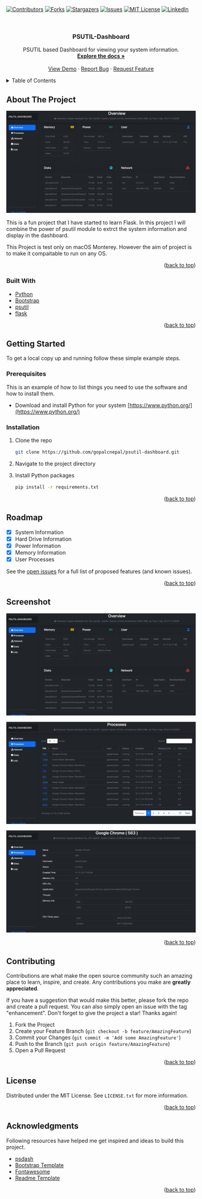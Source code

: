 <!-- Improved compatibility of back to top link: See: https://github.com/othneildrew/Best-README-Template/pull/73 -->
<a name="readme-top"></a>
<!--
*** Thanks for checking out the Best-README-Template. If you have a suggestion
*** that would make this better, please fork the repo and create a pull request
*** or simply open an issue with the tag "enhancement".
*** Don't forget to give the project a star!
*** Thanks again! Now go create something AMAZING! :D
-->



<!-- PROJECT SHIELDS -->
<!--
*** I'm using markdown "reference style" links for readability.
*** Reference links are enclosed in brackets [ ] instead of parentheses ( ).
*** See the bottom of this document for the declaration of the reference variables
*** for contributors-url, forks-url, etc. This is an optional, concise syntax you may use.
*** https://www.markdownguide.org/basic-syntax/#reference-style-links
-->
[![Contributors][contributors-shield]][contributors-url]
[![Forks][forks-shield]][forks-url]
[![Stargazers][stars-shield]][stars-url]
[![Issues][issues-shield]][issues-url]
[![MIT License][license-shield]][license-url]
[![LinkedIn][linkedin-shield]][linkedin-url]



<!-- PROJECT LOGO -->
<br />
<div align="center">
  <a href="https://github.com/gopalcnepal/psutil-dashboard">
  </a>

<h3 align="center">PSUTIL-Dashboard</h3>

  <p align="center">
    PSUTIL based Dashboard for viewing your system information.
    <br />
    <a href="https://github.com/gopalcnepal/psutil-dashboard"><strong>Explore the docs »</strong></a>
    <br />
    <br />
    <a href="https://github.com/gopalcnepal/psutil-dashboard">View Demo</a>
    ·
    <a href="https://github.com/gopalcnepal/psutil-dashboard/issues">Report Bug</a>
    ·
    <a href="https://github.com/gopalcnepal/psutil-dashboard/issues">Request Feature</a>
  </p>
</div>



<!-- TABLE OF CONTENTS -->
<details>
  <summary>Table of Contents</summary>
  <ol>
    <li>
      <a href="#about-the-project">About The Project</a>
      <ul>
        <li><a href="#built-with">Built With</a></li>
      </ul>
    </li>
    <li>
      <a href="#getting-started">Getting Started</a>
      <ul>
        <li><a href="#prerequisites">Prerequisites</a></li>
        <li><a href="#installation">Installation</a></li>
      </ul>
    </li>
    <li><a href="#usage">Usage</a></li>
    <li><a href="#roadmap">Roadmap</a></li>
    <li><a href="#screenshot">Screenshot</a></li>
    <li><a href="#contributing">Contributing</a></li>
    <li><a href="#license">License</a></li>
    <li><a href="#contact">Contact</a></li>
    <li><a href="#acknowledgments">Acknowledgments</a></li>
  </ol>
</details>



<!-- ABOUT THE PROJECT -->
## About The Project

[![PSUTIL Dashboard][product-screenshot]](https://github.com/gopalcnepal/psutil-dashboard)

This is a fun project that I have started to learn Flask. In this project I will combine the power of psutil module to extrct the system information and display in the dashboard.

This Project is test only on macOS Monterey. However the aim of project is to make it compaitable to run on any OS.

<p align="right">(<a href="#readme-top">back to top</a>)</p>



### Built With

* [Python](https://www.python.org/)
* [Bootstrap][Bootstrap-url]
* [psutil](https://github.com/giampaolo/psutil)
* [flask](https://flask.palletsprojects.com/)

<p align="right">(<a href="#readme-top">back to top</a>)</p>



<!-- GETTING STARTED -->
## Getting Started

To get a local copy up and running follow these simple example steps.

### Prerequisites

This is an example of how to list things you need to use the software and how to install them.
* Download and install Python for your system [https://www.python.org/](https://www.python.org/)

### Installation

1. Clone the repo
   ```sh
   git clone https://github.com/gopalcnepal/psutil-dashboard.git
   ```
2. Navigate to the project directory

3. Install Python packages
   ```sh
   pip install -r requirements.txt
   ```

<p align="right">(<a href="#readme-top">back to top</a>)</p>


<!-- ROADMAP -->
## Roadmap

- [x] System Information
- [x] Hard Drive Information
- [x] Power Information
- [x] Memory Information
- [x] User Processes 

See the [open issues](https://github.com/gopalcnepal/psutil-dashboard/issues) for a full list of proposed features (and known issues).

<p align="right">(<a href="#readme-top">back to top</a>)</p>

<!-- SCREENSHOT -->
## Screenshot

![PSUTIL Dashboard Page](screenshot/psutil_dashboard.png)

![PSUTIL Dashboard Process Page](screenshot/psutil_dashboard_process_page.png)

![PSUTIL Dashboard Process Details](screenshot/psutil_dashboard_process_detail_page.png)

<p align="right">(<a href="#readme-top">back to top</a>)</p>




<!-- CONTRIBUTING -->
## Contributing

Contributions are what make the open source community such an amazing place to learn, inspire, and create. Any contributions you make are **greatly appreciated**.

If you have a suggestion that would make this better, please fork the repo and create a pull request. You can also simply open an issue with the tag "enhancement".
Don't forget to give the project a star! Thanks again!

1. Fork the Project
2. Create your Feature Branch (`git checkout -b feature/AmazingFeature`)
3. Commit your Changes (`git commit -m 'Add some AmazingFeature'`)
4. Push to the Branch (`git push origin feature/AmazingFeature`)
5. Open a Pull Request

<p align="right">(<a href="#readme-top">back to top</a>)</p>



<!-- LICENSE -->
## License

Distributed under the MIT License. See `LICENSE.txt` for more information.

<p align="right">(<a href="#readme-top">back to top</a>)</p>



<!-- ACKNOWLEDGMENTS -->
## Acknowledgments

Following resources have helped me get inspired and ideas to build this project.
* [psdash](https://github.com/Jahaja/psdash)
* [Bootstrap Template](https://getbootstrap.com/docs/5.2/examples/dashboard/)
* [Fontawesome](https://fontawesome.com/)
* [Readme Template](https://github.com/othneildrew/Best-README-Template)

<p align="right">(<a href="#readme-top">back to top</a>)</p>



<!-- MARKDOWN LINKS & IMAGES -->
<!-- https://www.markdownguide.org/basic-syntax/#reference-style-links -->
[product-screenshot]: screenshot/psutil_dashboard.png
[contributors-shield]: https://img.shields.io/github/contributors/gopalcnepal/psutil-dashboard.svg?style=for-the-badge
[contributors-url]: https://github.com/gopalcnepal/psutil-dashboard/graphs/contributors
[forks-shield]: https://img.shields.io/github/forks/gopalcnepal/psutil-dashboard.svg?style=for-the-badge
[forks-url]: https://github.com/gopalcnepal/psutil-dashboard/network/members
[stars-shield]: https://img.shields.io/github/stars/gopalcnepal/psutil-dashboard.svg?style=for-the-badge
[stars-url]: https://github.com/gopalcnepal/psutil-dashboard/stargazers
[issues-shield]: https://img.shields.io/github/issues/gopalcnepal/psutil-dashboard.svg?style=for-the-badge
[issues-url]: https://github.com/gopalcnepal/psutil-dashboard/issues
[license-shield]: https://img.shields.io/github/license/gopalcnepal/psutil-dashboard.svg?style=for-the-badge
[license-url]: https://github.com/gopalcnepal/psutil-dashboard/blob/master/LICENSE.txt
[linkedin-shield]: https://img.shields.io/badge/-LinkedIn-black.svg?style=for-the-badge&logo=linkedin&colorB=555
[linkedin-url]: https://linkedin.com/in/gopalcnepal
[Bootstrap.com]: https://img.shields.io/badge/Bootstrap-563D7C?style=for-the-badge&logo=bootstrap&logoColor=white
[Bootstrap-url]: https://getbootstrap.com